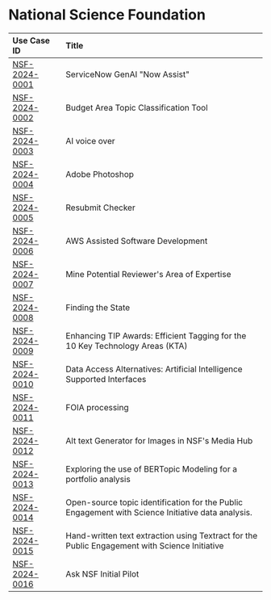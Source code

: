 # National Science Foundation
| Use Case ID | Title |
|:----------- |:----- |
| [NSF-2024-0001](<../individual/{use_case_ID}.md>) | ServiceNow GenAI "Now Assist" |
| [NSF-2024-0002](<../individual/{use_case_ID}.md>) | Budget Area Topic Classification Tool |
| [NSF-2024-0003](<../individual/{use_case_ID}.md>) | AI voice over |
| [NSF-2024-0004](<../individual/{use_case_ID}.md>) | Adobe Photoshop |
| [NSF-2024-0005](<../individual/{use_case_ID}.md>) | Resubmit Checker |
| [NSF-2024-0006](<../individual/{use_case_ID}.md>) | AWS Assisted Software Development |
| [NSF-2024-0007](<../individual/{use_case_ID}.md>) | Mine Potential Reviewer's Area of Expertise |
| [NSF-2024-0008](<../individual/{use_case_ID}.md>) | Finding the State |
| [NSF-2024-0009](<../individual/{use_case_ID}.md>) | Enhancing TIP Awards: Efficient Tagging for the 10 Key Technology Areas (KTA) |
| [NSF-2024-0010](<../individual/{use_case_ID}.md>) | Data Access Alternatives: Artificial Intelligence Supported Interfaces |
| [NSF-2024-0011](<../individual/{use_case_ID}.md>) | FOIA processing |
| [NSF-2024-0012](<../individual/{use_case_ID}.md>) | Alt text Generator for Images in NSF's Media Hub |
| [NSF-2024-0013](<../individual/{use_case_ID}.md>) | Exploring the use of BERTopic Modeling for a portfolio analysis |
| [NSF-2024-0014](<../individual/{use_case_ID}.md>) | Open-source topic identification for the Public Engagement with Science Initiative data analysis. |
| [NSF-2024-0015](<../individual/{use_case_ID}.md>) | Hand-written text extraction using Textract for the Public Engagement with Science Initiative |
| [NSF-2024-0016](<../individual/{use_case_ID}.md>) | Ask NSF Initial Pilot |
